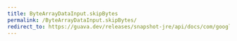 ```yaml
---
title: ByteArrayDataInput.skipBytes
permalink: /ByteArrayDataInput.skipBytes/
redirect_to: https://guava.dev/releases/snapshot-jre/api/docs/com/google/common/io/ByteArrayDataInput.html#skipBytes-int-
---
```

